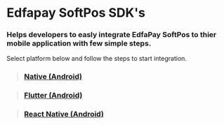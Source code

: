 # Edfapay SoftPos SDK's
<h3>Helps developers to easly integrate EdfaPay SoftPos to thier mobile application with few simple steps. </h3>

Select platform below and follow the steps to start integration.

> ### [Native (Android)](https://github.com/edfapay/edfapay-softpos-sdk-examples/tree/native)

> ### [Flutter (Android)](https://github.com/edfapay/edfapay-softpos-sdk-examples/tree/flutter)

> ### [React Native (Android)](https://github.com/edfapay/edfapay-softpos-sdk-examples/tree/react-native)

